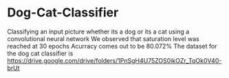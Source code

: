 # Dog-Cat-Classifier
Classifying an input picture whether its a dog or its a cat using a convolutional neural network We observed that saturation level was reached at 30 epochs Acurracy comes out to be 80.072%
The dataset for the dog cat classifier is
https://drive.google.com/drive/folders/1PnSgH4U75ZOS0ikOZr_TqOk0V40-brUt
